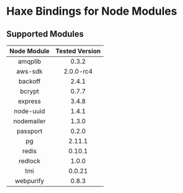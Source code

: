 Haxe Bindings for Node Modules
=====

Supported Modules
----

|Node Module | Tested Version |
|:----------:|:--------------:|
| amqplib    | 0.3.2          |
| aws-sdk    | 2.0.0-rc4      |
| backoff    | 2.4.1          |
| bcrypt     | 0.7.7          |
| express    | 3.4.8          |
| node-uuid  | 1.4.1          |
| nodemailer | 1.3.0          |
| passport   | 0.2.0          |
| pg         | 2.11.1         |
| redis      | 0.10.1         |
| redlock    | 1.0.0          |
| tmi        | 0.0.21         |
| webpurify  | 0.8.3          |
